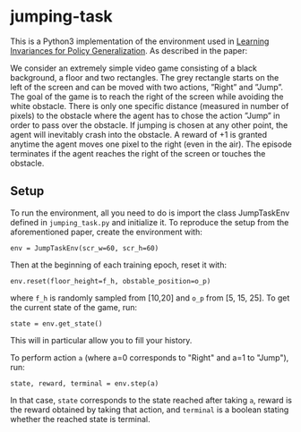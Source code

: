 
# jumping-task

This is a Python3 implementation of the environment used in [Learning Invariances for Policy Generalization](https://openreview.net/pdf?id=BJHRaK1PG). As described in the paper:

We consider an extremely simple video game consisting of a black background, a floor and
two rectangles. The grey rectangle starts on the left of the screen and can be moved with
two actions, ”Right” and ”Jump”. The goal of the game is to reach the right of the screen while
avoiding the white obstacle. There is only one specific distance (measured in number of pixels) to
the obstacle where the agent has to chose the action ”Jump” in order to pass over the obstacle. If
jumping is chosen at any other point, the agent will inevitably crash into the obstacle. A reward of
+1 is granted anytime the agent moves one pixel to the right (even in the air). The episode terminates
if the agent reaches the right of the screen or touches the obstacle.

## Setup

To run the environment, all you need to do is import the class JumpTaskEnv defined in `jumping_task.py` and initialize it. To reproduce the setup from the aforementioned paper, create the environment with:

```
env = JumpTaskEnv(scr_w=60, scr_h=60)
```

Then at the beginning of each training epoch, reset it with:

```
env.reset(floor_height=f_h, obstable_position=o_p)
```

where `f_h` is randomly sampled from [10,20] and `o_p` from [5, 15, 25].
To get the current state of the game, run:

```
state = env.get_state()
```
This will in particular allow you to fill your history.

To perform action `a` (where a=0 corresponds to "Right" and a=1 to "Jump"), run:

```
state, reward, terminal = env.step(a)
```
In that case, `state` corresponds to the state reached after taking `a`, reward is the reward obtained by taking that action, and `terminal` is a boolean stating whether the reached state is terminal.